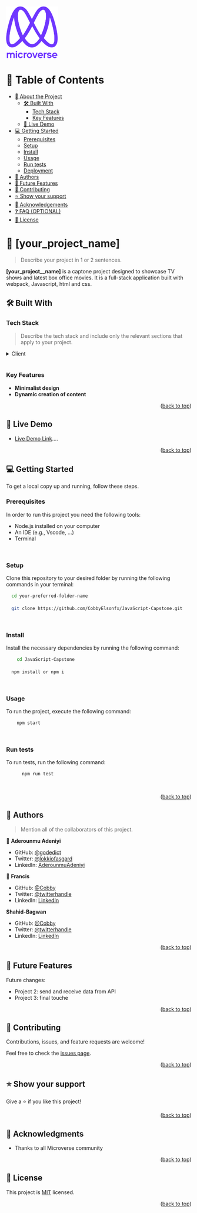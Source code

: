 <a name="readme-top"></a>

  <img src="murple_logo.png" alt="logo" width="140"  height="auto" />
  <br/>


</div>

# 📗 Table of Contents

- [📖 About the Project](#about-project)
  - [🛠 Built With](#built-with)
    - [Tech Stack](#tech-stack)
    - [Key Features](#key-features)
  - [🚀 Live Demo](#live-demo)
- [💻 Getting Started](#getting-started)
  - [Prerequisites](#prerequisites)
  - [Setup](#setup)
  - [Install](#install)
  - [Usage](#usage)
  - [Run tests](#run-tests)
  - [Deployment](#deployment)
- [👥 Authors](#authors)
- [🔭 Future Features](#future-features)
- [🤝 Contributing](#contributing)
- [⭐️ Show your support](#support)
- [🙏 Acknowledgements](#acknowledgements)
- [❓ FAQ (OPTIONAL)](#faq)
- [📝 License](#license)

# 📖 [your_project_name] <a name="about-project"></a>

> Describe your project in 1 or 2 sentences.

**[your_project__name]** is a captone project designed to showcase TV shows and latest box office movies. It is a full-stack application built with webpack, Javascript, html and css.

## 🛠 Built With <a name="built-with"></a>

### Tech Stack <a name="tech-stack"></a>

> Describe the tech stack and include only the relevant sections that apply to your project.

<details>
  <summary>Client</summary>
  <ul>
    <li><a href="https://www.w3.org/TR/2011/WD-html5-20110405/">HTML5</a></li>
    <li><a href="https://www.w3.org/Style/CSS/specs.en.html">CSS</a></li>
    <li><a href="https://www.ecma-international.org/publications-and-standards/standards/ecma-262/">JavaScript</a></li>
  </ul>
</details>

<br/>


### Key Features <a name="key-features"></a>

- **Minimalist design**
- **Dynamic creation of content** 


<p align="right">(<a href="#readme-top">back to top</a>)</p>


## 🚀 Live Demo <a name="live-demo"></a>


- [Live Demo Link](https://google.com)....

<p align="right">(<a href="#readme-top">back to top</a>)</p>

## 💻 Getting Started <a name="getting-started"></a>

To get a local copy up and running, follow these steps.

### Prerequisites

In order to run this project you need the following tools:
- Node.js installed on your computer
- An IDE (e.g., Vscode, ...)
- Terminal
<br/>

### Setup

Clone this repository to your desired folder by running the following commands in your terminal:

```sh
  cd your-preferred-folder-name
  
  git clone https://github.com/CobbyElsonfx/JavaScript-Capstone.git
```
<br/>

### Install

Install the necessary dependencies by running the following command:

```sh
    cd JavaScript-Capstone

  npm install or npm i
```
<br/>

### Usage

To run the project, execute the following command:

```sh
    npm start

```
<br/>

### Run tests

To run tests, run the following command:

```sh
      npm run test

```
<br/>

<p align="right">(<a href="#readme-top">back to top</a>)</p>


## 👥 Authors <a name="authors"></a>

> Mention all of the collaborators of this project.

👤 **Aderounmu Adeniyi**

- GitHub: [@godedict](https://github.com/godedict)
- Twitter: [@lokkiofasgard](https://twitter.com/lokkiofasgard)
- LinkedIn: [AderounmuAdeniyi](https://linkedin.com/in/aderounmu-adeniyi-0b0a3a1a3)	

👤 **Francis**

- GitHub: [@Cobby](https://github.com/CobbyElsonFx)
- Twitter: [@twitterhandle](https://twitter.com/twitterhandle)
- LinkedIn: [LinkedIn](https://linkedin.com/in/linkedinhandle)

**Shahid-Bagwan**

- GitHub: [@Cobby](https://github.com/CobbyElsonFx)
- Twitter: [@twitterhandle](https://twitter.com/twitterhandle)
- LinkedIn: [LinkedIn](https://linkedin.com/in/linkedinhandle)

<p align="right">(<a href="#readme-top">back to top</a>)</p>


## 🔭 Future Features <a name="future-features"></a>

Future changes:
- Project 2: send and receive data from API
- Project 3: final touche

<p align="right">(<a href="#readme-top">back to top</a>)</p>


## 🤝 Contributing <a name="contributing"></a>

Contributions, issues, and feature requests are welcome!

Feel free to check the [issues page](../../issues/).

<p align="right">(<a href="#readme-top">back to top</a>)</p>

## ⭐️ Show your support <a name="support"></a>


Give a ⭐️ if you like this project!

<p align="right">(<a href="#readme-top">back to top</a>)</p>

<!-- ACKNOWLEDGEMENTS -->

## 🙏 Acknowledgments <a name="acknowledgements"></a>

- Thanks to all Microverse community

<p align="right">(<a href="#readme-top">back to top</a>)</p>

## 📝 License <a name="license"></a>

This project is [MIT](./MIT.md) licensed.

<p align="right">(<a href="#readme-top">back to top</a>)</p>
